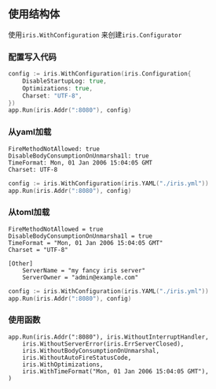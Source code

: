 ##  使用结构体
使用`iris.WithConfiguration` 来创建`iris.Configurator` 

###   配置写入代码
```go
config := iris.WithConfiguration(iris.Configuration{
	DisableStartupLog: true,
	Optimizations: true,
	Charset: "UTF-8",
})
app.Run(iris.Addr(":8080"), config)
```

###   从yaml加载
```shell
FireMethodNotAllowed: true
DisableBodyConsumptionOnUnmarsha1l: true
TimeFormat: Mon, 01 Jan 2006 15:04:05 GMT
Charset: UTF-8
```
```go
config := iris.WithConfiguration(iris.YAML("./iris.yml"))
app.Run(iris.Addr(":8080"), config)
```

###   从toml加载
```shell
FireMethodNotAllowed = true
DisableBodyConsumptionOnUnmarsha1l = true
TimeFormat = "Mon, 01 Jan 2006 15:04:05 GMT"
Charset = "UTF-8"

[Other]
	ServerName = "my fancy iris server"
	ServerOwner = "admin@example.com"
```
```go
config := iris.WithConfiguration(iris.YAML("./iris.yml"))
app.Run(iris.Addr(":8080"), config)
```

###   使用函数
```shell
app.Run(iris.Addr(":8080"), iris.WithoutInterruptHandler,
	iris.WithoutServerError(iris.ErrServerClosed),
	iris.WithoutBodyConsumptionOnUnmarshal,
	iris.WithoutAutoFireStatusCode,
	iris.WithOptimizations,
	iris.WithTimeFormat("Mon, 01 Jan 2006 15:04:05 GMT"),
)
```

